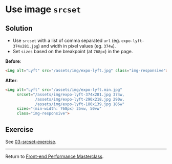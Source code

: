 # Use image `srcset`

## Solution

* Use `srcset` with a list of comma separated `url` (eg. `expo-lyft-374x281.jpg`) and width in pixel values (eg. `374w`).
* Set `sizes` based on the breakpoint (at `768px`) in the page.

**Before**:

```html
<img alt="Lyft" src="/assets/img/expo-lyft.jpg" class="img-responsive">
```

**After**:

```html
<img alt="Lyft" src="/assets/img/expo-lyft.min.jpg"
     srcset="/assets/img/expo-lyft-374x281.jpg 374w,
             /assets/img/expo-lyft-290x218.jpg 290w,
             /assets/img/expo-lyft-186x139.jpg 186w"
     sizes="(min-width: 768px) 25vw, 50vw"
     class="img-responsive">
```


## Exercise

See [03-srcset-exercise](https://github.com/voorhoede/front-end-performance-masterclass/tree/01-srcset-exercise).

---

Return to [Front-end Performance Masterclass](https://github.com/voorhoede/front-end-performance-masterclass).